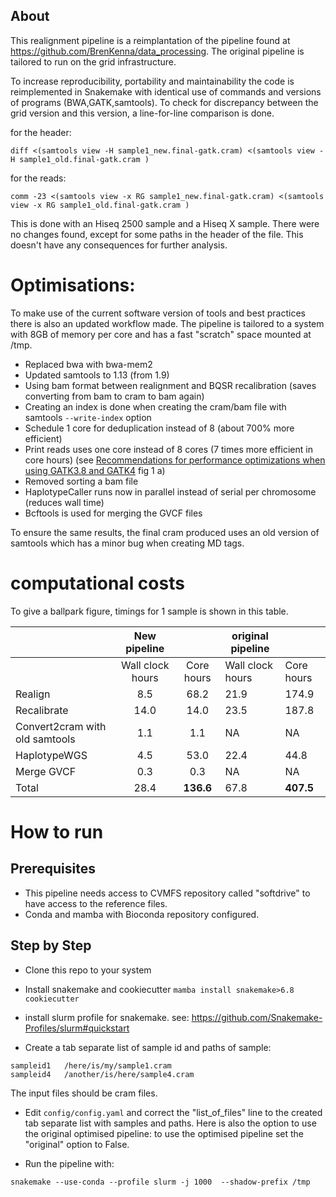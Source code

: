 ## About
This realignment pipeline is a reimplantation of the pipeline found at https://github.com/BrenKenna/data_processing. The original pipeline is tailored to run on the grid infrastructure.

To increase reproducibility, portability and maintainability the code is reimplemented in Snakemake with identical use of commands and versions of programs (BWA,GATK,samtools). To check for discrepancy between the grid version and this version, a line-for-line comparison is done.

for the header:

`diff <(samtools view -H sample1_new.final-gatk.cram) <(samtools view -H sample1_old.final-gatk.cram )`

for the reads:

`comm -23 <(samtools view -x RG sample1_new.final-gatk.cram) <(samtools view -x RG sample1_old.final-gatk.cram )`

This is done with an Hiseq 2500 sample and a Hiseq X sample. There were no changes found, except for some paths in the header of the file. This doesn't have any consequences for further analysis.


# Optimisations:
To make use of the current software version of tools and best practices there is also an updated workflow made. The pipeline is tailored to a system with 8GB of memory per core and has a fast "scratch" space mounted at /tmp.

- Replaced bwa with bwa-mem2 
- Updated samtools to 1.13 (from 1.9)
- Using bam format between realignment and BQSR recalibration (saves converting from bam to cram to bam again)
- Creating an index is done when creating the cram/bam file with samtools `--write-index` option
- Schedule 1 core for deduplication instead of 8 (about 700% more efficient)
- Print reads uses one core instead of 8 cores (7 times more efficient in core hours) (see [Recommendations for performance optimizations when using GATK3.8 and GATK4](https://www.ncbi.nlm.nih.gov/pmc/articles/PMC6842142/) fig 1 a)
- Removed sorting a bam file
- HaplotypeCaller runs now in parallel instead of serial per chromosome (reduces wall time)
- Bcftools is used for merging the GVCF files 

To ensure the same results, the final cram produced uses an old version of samtools which has a minor bug when creating MD tags.



# computational costs

To give a ballpark figure, timings for 1 sample is shown in this table.

|                                 | New pipeline     |            | original pipeline |            |
|---------------------------------|:----------------:|:----------:|-------------------|------------|
|                                 | Wall clock hours | Core hours | Wall clock hours  | Core hours |
| Realign                         | 8.5              | 68.2       | 21.9              | 174.9      |
| Recalibrate                     | 14.0              | 14.0         | 23.5              | 187.8      |
| Convert2cram with old samtools   | 1.1              | 1.1        | NA                | NA         |
| HaplotypeWGS  | 4.5              | 53.0         | 22.4              | 44.8       |
| Merge GVCF                      | 0.3              | 0.3        | NA                | NA         |
| Total                           | 28.4             | **136.6**      | 67.8              | **407.5**      |


# How to run

## Prerequisites
- This pipeline needs access to CVMFS repository called "softdrive" to have access to the reference files.
- Conda and mamba with Bioconda repository configured.

## Step by Step
- Clone this repo to your  system

- Install snakemake and cookiecutter
```mamba install snakemake>6.8 cookiecutter```

- install slurm profile for snakemake. see: https://github.com/Snakemake-Profiles/slurm#quickstart

- Create a tab separate list  of sample id and paths of sample:

```
sampleid1	/here/is/my/sample1.cram
sampleid4	/another/is/here/sample4.cram
```
The input files should be cram files.

- Edit `config/config.yaml` and correct the "list_of_files" line to the created tab separate list with samples and paths.
Here is also the option to use the original optimised pipeline: to use the optimised pipeline set the  "original" option to False.

- Run the pipeline with:

```
snakemake --use-conda --profile slurm -j 1000  --shadow-prefix /tmp
```
 
